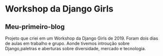 # Workshop da Django Girls

## Meu-primeiro-blog

Projeto que criei em um Workshop da Django Girls de 2019. Foram dois dias de aulas em trabalho e grupo. 
Aonde tivemos introução sobre Django,paletras e aberturas sobre diversidade, mercado e tecnologia. 
